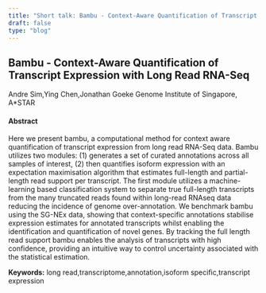 ```yaml
---
title: "Short talk: Bambu - Context-Aware Quantification of Transcript Expression with Long Read RNA-Seq"
draft: false
type: "blog"
---
```


## Bambu - Context-Aware Quantification of Transcript Expression with Long Read RNA-Seq
Andre Sim,Ying Chen,Jonathan Goeke
Genome Institute of Singapore, A*STAR
#### Abstract

Here we present bambu, a computational method for context aware quantification of transcript expression from long read RNA-Seq data. Bambu utilizes two modules: (1) generates a set of curated annotations across all samples of interest, (2) then quantifies isoform expression with an expectation maximisation algorithm that estimates full-length and partial-length read support per transcript. The first module utilizes a machine-learning based classification system to separate true full-length transcripts from the many truncated reads found within long-read RNAseq data reducing the incidence of genome over-annotation. We benchmark bambu using the SG-NEx data, showing that context-specific annotations stabilise expression estimates for annotated transcripts whilst enabling the identification and quantification of novel genes. By tracking the full length read support bambu enables the analysis of transcripts with high confidence, providing an intuitive way to control uncertainty associated with the statistical estimation.


**Keywords:** long read,transcriptome,annotation,isoform specific,transcript expression
